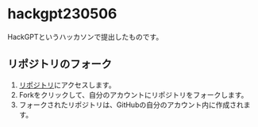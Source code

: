 # hackgpt230506
HackGPTというハッカソンで提出したものです。

## リポジトリのフォーク
1. [リポジトリ](https://github.com/sanji0219/hackgpt230506)にアクセスします。
2. Forkをクリックして、自分のアカウントにリポジトリをフォークします。
3. フォークされたリポジトリは、GitHubの自分のアカウント内に作成されます。